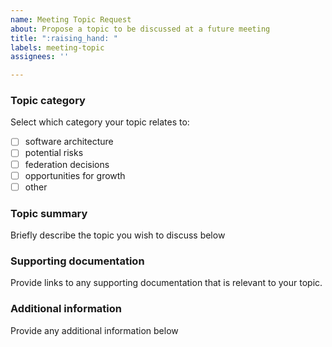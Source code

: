```yaml
---
name: Meeting Topic Request
about: Propose a topic to be discussed at a future meeting
title: ":raising_hand: "
labels: meeting-topic
assignees: ''

---
```


### Topic category

Select which category your topic relates to:

- [ ] software architecture
- [ ] potential risks
- [ ] federation decisions
- [ ] opportunities for growth
- [ ] other

### Topic summary

Briefly describe the topic you wish to discuss below


### Supporting documentation

Provide links to any supporting documentation that is relevant to your topic.


### Additional information

Provide any additional information below
